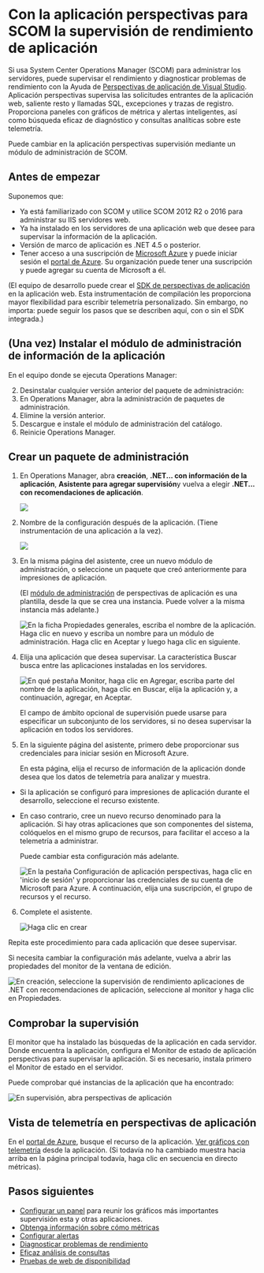 <properties 
    pageTitle="Integración de SCOM con información de la aplicación | Microsoft Azure" 
    description="Si es un usuario SCOM, supervisar el rendimiento y diagnóstico de problemas con la información de la aplicación. Paneles completos, alertas inteligentes, potentes herramientas de diagnóstico y consultas de análisis." 
    services="application-insights" 
    documentationCenter=""
    authors="alancameronwills" 
    manager="douge"/>

<tags 
    ms.service="application-insights" 
    ms.workload="tbd" 
    ms.tgt_pltfrm="ibiza" 
    ms.devlang="na" 
    ms.topic="article" 
    ms.date="08/12/2016" 
    ms.author="awills"/>
 
# <a name="application-performance-monitoring-using-application-insights-for-scom"></a>Con la aplicación perspectivas para SCOM la supervisión de rendimiento de aplicación

Si usa System Center Operations Manager (SCOM) para administrar los servidores, puede supervisar el rendimiento y diagnosticar problemas de rendimiento con la Ayuda de [Perspectivas de aplicación de Visual Studio](app-insights-asp-net.md). Aplicación perspectivas supervisa las solicitudes entrantes de la aplicación web, saliente resto y llamadas SQL, excepciones y trazas de registro. Proporciona paneles con gráficos de métrica y alertas inteligentes, así como búsqueda eficaz de diagnóstico y consultas analíticas sobre este telemetría. 

Puede cambiar en la aplicación perspectivas supervisión mediante un módulo de administración de SCOM.

## <a name="before-you-start"></a>Antes de empezar

Suponemos que:

* Ya está familiarizado con SCOM y utilice SCOM 2012 R2 o 2016 para administrar su IIS servidores web.
* Ya ha instalado en los servidores de una aplicación web que desee para supervisar la información de la aplicación.
* Versión de marco de aplicación es .NET 4.5 o posterior.
* Tener acceso a una suscripción de [Microsoft Azure](https://azure.com) y puede iniciar sesión el [portal de Azure](https://portal.azure.com). Su organización puede tener una suscripción y puede agregar su cuenta de Microsoft a él.

(El equipo de desarrollo puede crear el [SDK de perspectivas de aplicación](app-insights-asp-net.md) en la aplicación web. Esta instrumentación de compilación les proporciona mayor flexibilidad para escribir telemetría personalizado. Sin embargo, no importa: puede seguir los pasos que se describen aquí, con o sin el SDK integrada.)

## <a name="one-time-install-application-insights-management-pack"></a>(Una vez) Instalar el módulo de administración de información de la aplicación

En el equipo donde se ejecuta Operations Manager:

2. Desinstalar cualquier versión anterior del paquete de administración:
 1. En Operations Manager, abra la administración de paquetes de administración. 
 2. Elimine la versión anterior.
1. Descargue e instale el módulo de administración del catálogo.
2. Reinicie Operations Manager.


## <a name="create-a-management-pack"></a>Crear un paquete de administración

1. En Operations Manager, abra **creación**, **.NET... con información de la aplicación**, **Asistente para agregar supervisión**y vuelva a elegir **.NET... con recomendaciones de aplicación**.

    ![](./media/app-insights-scom/020.png)

2. Nombre de la configuración después de la aplicación. (Tiene instrumentación de una aplicación a la vez).
    
    ![](./media/app-insights-scom/030.png)

3. En la misma página del asistente, cree un nuevo módulo de administración, o seleccione un paquete que creó anteriormente para impresiones de aplicación.

     (El [módulo de administración](https://technet.microsoft.com/library/cc974491.aspx) de perspectivas de aplicación es una plantilla, desde la que se crea una instancia. Puede volver a la misma instancia más adelante.)


    ![En la ficha Propiedades generales, escriba el nombre de la aplicación. Haga clic en nuevo y escriba un nombre para un módulo de administración. Haga clic en Aceptar y luego haga clic en siguiente.](./media/app-insights-scom/040.png)

4. Elija una aplicación que desea supervisar. La característica Buscar busca entre las aplicaciones instaladas en los servidores.

    ![En qué pestaña Monitor, haga clic en Agregar, escriba parte del nombre de la aplicación, haga clic en Buscar, elija la aplicación y, a continuación, agregar, en Aceptar.](./media/app-insights-scom/050.png)

    El campo de ámbito opcional de supervisión puede usarse para especificar un subconjunto de los servidores, si no desea supervisar la aplicación en todos los servidores.

5. En la siguiente página del asistente, primero debe proporcionar sus credenciales para iniciar sesión en Microsoft Azure.

    En esta página, elija el recurso de información de la aplicación donde desea que los datos de telemetría para analizar y muestra. 

 * Si la aplicación se configuró para impresiones de aplicación durante el desarrollo, seleccione el recurso existente.
 * En caso contrario, cree un nuevo recurso denominado para la aplicación. Si hay otras aplicaciones que son componentes del sistema, colóquelos en el mismo grupo de recursos, para facilitar el acceso a la telemetría a administrar.

    Puede cambiar esta configuración más adelante.

    ![En la pestaña Configuración de aplicación perspectivas, haga clic en 'inicio de sesión' y proporcionar las credenciales de su cuenta de Microsoft para Azure. A continuación, elija una suscripción, el grupo de recursos y el recurso.](./media/app-insights-scom/060.png)

6. Complete el asistente.

    ![Haga clic en crear](./media/app-insights-scom/070.png)
    
Repita este procedimiento para cada aplicación que desee supervisar.

Si necesita cambiar la configuración más adelante, vuelva a abrir las propiedades del monitor de la ventana de edición.

![En creación, seleccione la supervisión de rendimiento aplicaciones de .NET con recomendaciones de aplicación, seleccione al monitor y haga clic en Propiedades.](./media/app-insights-scom/080.png)

## <a name="verify-monitoring"></a>Comprobar la supervisión

El monitor que ha instalado las búsquedas de la aplicación en cada servidor. Donde encuentra la aplicación, configura el Monitor de estado de aplicación perspectivas para supervisar la aplicación. Si es necesario, instala primero el Monitor de estado en el servidor.

Puede comprobar qué instancias de la aplicación que ha encontrado:

![En supervisión, abra perspectivas de aplicación](./media/app-insights-scom/100.png)


## <a name="view-telemetry-in-application-insights"></a>Vista de telemetría en perspectivas de aplicación

En el [portal de Azure](https://portal.azure.com), busque el recurso de la aplicación. [Ver gráficos con telemetría](app-insights-dashboards.md) desde la aplicación. (Si todavía no ha cambiado muestra hacia arriba en la página principal todavía, haga clic en secuencia en directo métricas).


## <a name="next-steps"></a>Pasos siguientes

* [Configurar un panel](app-insights-dashboards.md) para reunir los gráficos más importantes supervisión esta y otras aplicaciones.
* [Obtenga información sobre cómo métricas](app-insights-metrics-explorer.md)
* [Configurar alertas](app-insights-alerts.md)
* [Diagnosticar problemas de rendimiento](app-insights-detect-triage-diagnose.md)
* [Eficaz análisis de consultas](app-insights-analytics.md)
* [Pruebas de web de disponibilidad](app-insights-monitor-web-app-availability.md)
